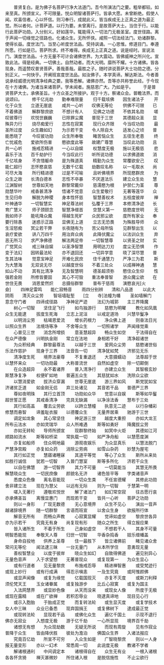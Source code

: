 <!-- { "loadSidebar": true } -->
　　普贤复白。是为佛子名菩萨行净大法道门。吾今所演法门之要。粗举都较。如来至真。所颁宣义。不可限量。悦众明智诸菩萨行。皆承大愿。未曾断绝。假使人闻。欢喜信者。心以怀信。则习奉行。成就此义。皆当疾成无上正真之道为最正觉。所以者何。计菩萨道。以行为要。未曾离行。是故菩萨大士。当住于行。以能行此菩萨功勋。入分别义。好如莲华。辄能得入一切法门无极圣室。度世径路。离于声闻一切缘觉之径路也。化诸众生。无所怀侠。咸照一切法经法门。劝诸群黎。使得长益。度世法门。当至心听度世法品。受持讽诵。一心思惟。修道目门。奉遵所愿。行如是已。菩萨所求。终不难得。疾成无上正真之道。说是经时。宣说法门。演度世法品。十方无量不可计会诸佛世界。为大震动。皆佛威神之所兴化。宣致此法。得是经典。一切佛土。自然动者。而大光明。靡所不耀。十方诸佛。皆各现身。而遥赞叹普贤菩萨。善哉善哉。最胜之子。随时讲说菩萨大士功勋之德。分别正义。一何快乎。开阐班宣度世法品。如汝佛子。本学真谛。解达斯法。今者善说承经威德光明清净经典之要。我等悉解。诸佛亦然。吾等亦共称誉此经。于今现在十方诸佛。为诸当来诸菩萨。学未闻者。施慈恩广大。乃如是乎。
　　于是普贤菩萨大士。承佛圣旨。十方众圣之所接护。观于十方。察诸众会。普瞻法界。而说颂曰。
　　修千亿兆劫　　勤奉难限量
　　归千载垓佛　　因生诸法子
　　开化于众生　　立道无崖底
　　咸共一心听　　叹佛无等伦
　　供佛不可限　　已不着佛道
　　解群黎庶欲　　不想计有人
　　见佛之功德　　不依其名勋
　　嗟叹彼尊行　　欢悦世巍巍
　　已除罪尘魔　　普现于三世
　　其德超众圣　　显殊异力行
　　烧尽痴爱行　　志性在寂寞
　　现行众齐限　　今当叹功勋
　　最圣所过度　　众生趣如幻
　　为示若干变　　令人除自大
　　适发心之顷　　普能悉晓了
　　今叹彼功勋　　众生所奉敬
　　睹苦恼众生　　五径生老患
　　终亡忧戚危　　爱欲所伤害
　　愍欲度此等　　故建广尊慧
　　当叹此功勋　　且共一心听
　　施戒忍精进　　一心以自娱
　　权慧度无极　　施以无极慈
　　悲喜乐于法　　百千劫护行
　　今当叹此行　　听所说功德
　　以求佛道故　　消千亿垓身
　　不贪惜躯命　　是为殊道真
　　精勤为众生　　常覆欲安己
　　叹能仁超行　　志怀愍哀慈
　　无数千亿载　　劫数叹名称
　　以一毛取水　　尚可尽大海
　　所行精进德　　过是不可喻
　　且听佛境界　　所现愍群庶
　　为众生之故　　长清白德本
　　志性不卒暴　　不厌道法乐
　　建立众生处　　慧江渊智树
　　世尊如天地　　群黎常戴仰
　　慈濡愍为根　　护禁仁为茎
　　尊勋慧华叶　　戒香甚清净
　　悟诸不觉意　　众生爱敬行
　　无著等莲华　　众生见归命
　　解脱为种稷　　身本性怀慈
　　智慧善权术　　五枝度彼岸
　　禅叶神通华　　一切智慧实
　　神足尊法树　　弘覆于三界
　　本修清净迹　　长育广慧义
　　师子颈颐念　　智慧净缯首
　　空慧义第一　　慈愍度世明
　　无我如师子　　能吼降众魔
　　得越生死旷　　众民邪尘欲
　　度所有家业　　奉要行除愚
　　迷惑示正路　　显佛无上道
　　立志无恐畏　　为殊胜导师
　　众生淫怒痴　　冥尘若干弊
　　长夜随有为　　苦父母所恼
　　见群黎出生　　以哀疗爱欲
　　讲八万四千　　用治弃众病
　　此降伏魔尘　　以法训众生
　　弃恶无所习　　求严净佛德
　　解法两足帝　　一切智慧尊
　　以贤圣之财　　实广觉冥众
　　戒三昧自娱　　以圣净智慧
　　用明达刀刃　　度尘无恐惧
　　作变于法幻　　因转最法轮
　　亦不退回还　　一切异学意
　　晓了深尽慧　　普生其法味
　　觉意宝神足　　开难化民庶
　　住千通慧力　　严净三为君
　　斯为大慧海　　无双说无尽
　　以越度世俗　　不着三处众
　　以成禅神通　　慧如山不动
　　其有比清净　　无及智慧明
　　德圣超须弥　　愍住众生仰
　　性强若金刚　　所修皆要固
　　其心不可毁　　重法奉普智
　　游众魔尘欲　　在世住无畏
　　消恩爱然炽　　总摄俗群黎
　　普布于慈雨　　演愍哀光[火　　僉]
　　四神足雷鸣　　能仁寂畅音
　　雨四分别辨　　清和八品道
　　以此大阴雨　　清灭众尘劳
　　智垣墙耻堑　　[立　　寺]法幢为幡
　　圣如墙解门　　意念守门者
　　四谛成径路　　净神足严迹
　　法幻为城郭　　主三界降魔
　　树心一切智　　坚住足飞行
　　如鸟独游行　　慈愍为明曜
　　教化如凤凰　　众生无能逮
　　拔度生死海　　立志上泥洹
　　以戒定道场　　兴慧华鬘净
　　以明消尘劳　　枯竭恩爱流
　　增长药根力　　净众佛上道
　　则奋法日光　　以照众生界
　　法境场等净　　不舍等众生
　　一切照诸学　　声闻缘觉乘
　　心普见三世　　消念所增损
　　意圣慧超异　　畅众生如空
　　于法得自在　　在众严德像
　　兴明执金刚　　常立在法地
　　身相若干好　　清净超诸世
　　为众积经典　　群黎最尊法
　　以越于三世　　爱网众尘劳
　　慈愍诸世俗　　乐法作慈护
　　现身于三界　　法音告一切
　　清净犹如梵　　济邪见无乐
　　清净度生死　　境界法豪尊
　　不复重退还　　大意摄蠕动
　　法尊超于世　　以慧怀来众
　　一切功勋最　　大称普流世
　　自然如虚空　　除一切颠倒
　　在众造超异　　永不着诸界
　　普入清净行　　亦建立众生
　　其智极玄妙　　斯慧净复净
　　权便旷如地　　普遍五众生
　　其慈犹如水　　洗除众尘欲
　　以慧消爱欲　　拔济众穿漏
　　世尊无崖底　　游三界如风
　　斯党犹如宝　　济诸贫乏道
　　如金刚无侣　　弃三处诸见
　　其音若干品　　普德严三界
　　尊如夜明珠　　其行立首顶
　　功勋如众华　　觉意以自娱
　　斯等如华鬘　　超世誓正愿
　　其戒香清净　　完具无缺漏
　　以净涂法香　　慧布于三处
　　其行如高盖　　覆去尘劳欲
　　以跱立慧幢　　执意无二迹
　　以行杂幡彩　　修慧而悬智
　　谛羞耻衣服　　以德覆众生
　　无量界居乘　　驰游于三世
　　调定如龙象　　其心常坚住
　　神足游三世　　越度大重担
　　亦如大龙王　　所布云法水
　　亦如灵瑞华　　众人所难遇
　　斯等如勇好　　降魔拔尘劳
　　亦如无转轮　　导师所颁宣
　　现群黎终始　　如冥中火炬
　　其德如江河　　顺路如流水
　　斯等如桥梁　　常执载一切
　　如严净舟船　　以慧愿度渊
　　亦复如船师　　住众明地最
　　游观夜娱乐　　为众显真乐
　　以慧法脱门　　严慧净宫殿
　　亦复如众药　　消除尘劳病
　　如雪山杂药　　妙慧为屋宅
　　其行如正觉　　慧寤诸睡寐
　　其道平等觉　　等心了众生
　　斯所从来处　　如胜行诚信
　　犹若一切智　　入普门慧室
　　斯等多所化　　济若干众生
　　以自在佛慧　　游一切智界
　　其力不可量　　一切莫能当
　　其慧无所畏　　解慧晓众生
　　一切民庶像　　颜貌名无济
　　诸色皆平等　　字类诸音声
　　悉度众色像　　离名音能现
　　一切众生类　　不任宣德耀
　　其修此功勋　　舍非建立法
　　现在为慧父　　以远有无际
　　则为一切智　　于慧第一明
　　嗟入无著行　　遵敬欢悦世
　　解了诸法门　　如幻常空寂
　　往古愿行哀　　亦承佛圣旨
　　离慢显惠门　　而现若干变
　　皆共一心听　　菩萨之功勋
　　则以一身形　　广现无数德
　　无心意境界　　众生不见心
　　演出一音声　　越诸辞境界
　　随一切群黎　　言语而班宣
　　以舍众生身　　欲报所行体
　　解音无所有　　而畅众声教
　　心寂寞显耀　　觉谛如虚空
　　黎庶世各异　　亦为示若干
　　究竟无有身　　尚复现有形
　　随众之所生　　得立报应果
　　皆入诸所生　　不着于所生
　　己身如虚空　　不想若干人
　　其身不可量　　明智悉能现
　　奉敬天人尊　　归世一切智
　　华香杂捣香　　妓乐缯幡盖
　　身命自投地　　供养上圣尊
　　住一最胜下　　皆立诸佛前
　　睹见诸众舍　　常问无等伦
　　闻法逮三昧　　一台无量门
　　从本所学住　　意勇现无量
　　善权智慧业　　以度于彼岸
　　晓众生如幻　　自致得佛道
　　遍见别异心　　无量色音声
　　入于求望想　　无著普现众
　　或复现第一　　为众生显心
　　或有行道者　　见无量黎庶
　　布施戒忍辱　　精进禅智惠
　　或受梵迹行　　或现上妙行
　　或有行成满　　得忍示嗔恚
　　一及生究竟　　或阿惟颜佛
　　或显声闻像　　或复为缘觉
　　亿载国现灭　　亦复不灭度
　　或斯刀利释　　须伦梵天王
　　玉女诸眷属　　或复独游步
　　比丘心寂寞　　或复为国主
　　入法网慧界　　或显妙色像
　　从天而没来　　或现女人像
　　所度于无极　　或现在露精
　　或在广欲禅　　若积忍辱业
　　晓逮真谛地　　现目见心行
　　或示入胞胎　　于胎成正觉
　　而复转法轮　　或生显灭度
　　或复学技术　　女人中三昧
　　众业已备悉　　现弃国捐王
　　或复佛树下　　逮成最正觉
　　或现转法轮　　显现若干品
　　或佛化众生　　遍亿千国土
　　示现不退行　　佛亦无寂业
　　入想度无极　　游于亿千劫
　　一心所显现　　境界百千劫
　　诸想无有想　　为众现劫数
　　无疑无所说　　而现有周旋
　　见有作寂业　　普降于众生
　　皆由降伏胜　　彼处为澹泊
　　佛国众生界　　入诸法报应
　　究竟百亿劫　　所宣不可穷
　　入众生如是　　广智晓黎庶
　　则以一人身　　报无量变形
　　亦以一幻术　　常悉周一切
　　此说度无极　　教诸不学者
　　解诸根通利　　中间调定本
　　诸根得自在　　众生无有业
　　一根入诸根　　各各怀贪猗
　　禅灭甚微妙　　所住诸入根
　　是脱信施性　　不止尘欲行

